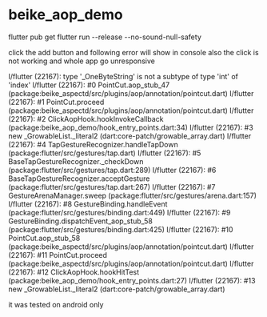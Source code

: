 # beike_aop_demo
 
flutter pub get
flutter run --release --no-sound-null-safety

click the add button and following error will show in console
also the click is not working and whole app go unresponsive

I/flutter (22167): type '_OneByteString' is not a subtype of type 'int' of 'index'
I/flutter (22167): #0      PointCut.aop_stub_47 (package:beike_aspectd/src/plugins/aop/annotation/pointcut.dart)
I/flutter (22167): #1      PointCut.proceed (package:beike_aspectd/src/plugins/aop/annotation/pointcut.dart)
I/flutter (22167): #2      ClickAopHook.hookInvokeCallback (package:beike_aop_demo/hook_entry_points.dart:34)
I/flutter (22167): #3      new _GrowableList._literal2 (dart:core-patch/growable_array.dart)
I/flutter (22167): #4      TapGestureRecognizer.handleTapDown (package:flutter/src/gestures/tap.dart)
I/flutter (22167): #5      BaseTapGestureRecognizer._checkDown (package:flutter/src/gestures/tap.dart:289)
I/flutter (22167): #6      BaseTapGestureRecognizer.acceptGesture (package:flutter/src/gestures/tap.dart:267)
I/flutter (22167): #7      GestureArenaManager.sweep (package:flutter/src/gestures/arena.dart:157)
I/flutter (22167): #8      GestureBinding.handleEvent (package:flutter/src/gestures/binding.dart:449)
I/flutter (22167): #9      GestureBinding.dispatchEvent_aop_stub_58 (package:flutter/src/gestures/binding.dart:425)
I/flutter (22167): #10     PointCut.aop_stub_58 (package:beike_aspectd/src/plugins/aop/annotation/pointcut.dart)
I/flutter (22167): #11     PointCut.proceed (package:beike_aspectd/src/plugins/aop/annotation/pointcut.dart)
I/flutter (22167): #12     ClickAopHook.hookHitTest (package:beike_aop_demo/hook_entry_points.dart:27)
I/flutter (22167): #13     new _GrowableList._literal2 (dart:core-patch/growable_array.dart)

it was tested on android only

